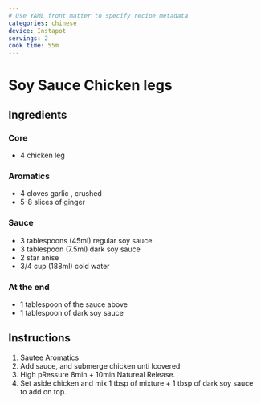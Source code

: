 ```yaml
---
# Use YAML front matter to specify recipe metadata
categories: chinese
device: Instapot
servings: 2
cook time: 55m
---
```


# Soy Sauce Chicken legs

## Ingredients

### Core

- 4 chicken leg

### Aromatics

- 4 cloves garlic , crushed
- 5-8 slices of ginger

### Sauce

- 3 tablespoons (45ml) regular soy sauce
- 3 tablespoon (7.5ml) dark soy sauce
- 2 star anise
- 3/4 cup (188ml) cold water

### At the end

- 1 tablespoon of the sauce above
- 1 tablespoon of dark soy sauce

## Instructions

1. Sautee Aromatics
2. Add sauce, and submerge chicken unti lcovered
3. High pRessure 8min + 10min Natureal Release.
4. Set aside chicken and mix 1 tbsp of mixture + 1 tbsp of dark soy sauce to add on top.
